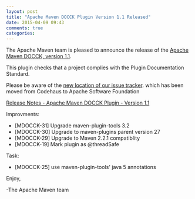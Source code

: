 ```yaml
---
layout: post
title: "Apache Maven DOCCK Plugin Version 1.1 Released"
date: 2015-04-09 09:43
comments: true
categories: 
---
```

The Apache Maven team is pleased to announce the release of the 
[Apache Maven DOCCK, version 1.1](http://maven.apache.org/plugins/maven-docck-plugin).

This plugin checks that a project complies with the Plugin Documentation
Standard.


Please be aware of the [new location of our issue
tracker](https://issues.apache.org/jira/browse/MDOCCK).  which has been moved
from Codehaus to Apache Software Foundation

[Release Notes - Apache Maven DOCCK Plugin - Version 1.1](https://issues.apache.org/jira/secure/ReleaseNote.jspa?projectId=12317229&version=12330481)

Improvments:

 * [MDOCCK-31] Upgrade maven-plugin-tools 3.2
 * [MDOCCK-30] Upgrade to maven-plugins parent version 27
 * [MDOCCK-29] Upgrade to Maven 2.2.1 compatiblity
 * [MDOCCK-19] Mark plugin as @threadSafe

Task:  

 * [MDOCCK-25] use maven-plugin-tools' java 5 annotations

Enjoy,

-The Apache Maven team
